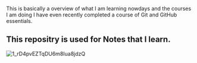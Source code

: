 This is basically a overview of what I am learning nowdays and the courses I am doing I have even recently completed a course of Git and GitHub essentials.

## This repositry is used for Notes that I learn.
![1_rD4pvEZTqDU6m8Iua8jdzQ](https://user-images.githubusercontent.com/127969939/226349022-4dbc9158-0901-40ee-8980-2fb8e0721966.jpg)
